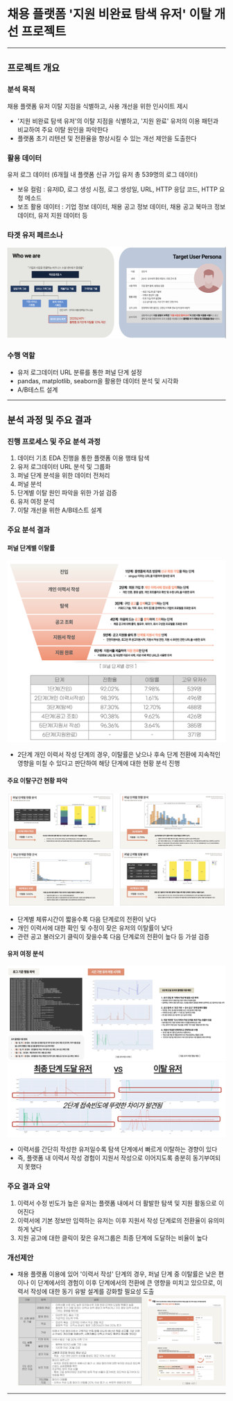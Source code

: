 # 채용 플랫폼 '지원 비완료 탐색 유저' 이탈 개선 프로젝트
---
## 프로젝트 개요
### 분석 목적
채용 플랫폼 유저 이탈 지점을 식별하고, 사용 개선을 위한 인사이트 제시
- '지원 비완료 탐색 유저'의 이탈 지점을 식별하고, '지원 완료' 유저의 이용 패턴과 비교하여 주요 이탈 원인을 파악한다
- 플랫폼 초기 리텐션 및 전환율을 향상시킬 수 있는 개선 제안을 도출한다

### 활용 데이터
유저 로그 데이터 (6개월 내 플랫폼 신규 가입 유저 총 539명의 로그 데이터)
- 보유 컬럼 : 유저ID, 로그 생성 시점, 로그 생성일, URL, HTTP 응답 코드, HTTP 요청 메소드
- 보조 활용 데이터 : 기업 정보 데이터, 채용 공고 정보 데이터, 채용 공고 북마크 정보 데이터, 유저 지원 데이터 등

### 타겟 유저 페르소나
![persona](https://github.com/Myungbin-Choi/recruitment-platform-funnel/blob/main/persona.png)

### 수행 역할
- 유저 로그데이터 URL 분류를 통한 퍼널 단계 설정
- pandas, matplotlib, seaborn을 활용한 데이터 분석 및 시각화
- A/B테스트 설계
---

## 분석 과정 및 주요 결과
### 진행 프로세스 및 주요 분석 과정
1) 데이터 기초 EDA 진행을 통한 플랫폼 이용 행태 탐색
2) 유저 로그데이터 URL 분석 및 그룹화
3) 퍼널 단계 분석을 위한 데이터 전처리
4) 퍼널 분석
6) 단계별 이탈 원인 파악을 위한 가설 검증
7) 유저 여정 분석
8) 이탈 개선을 위한 A/B테스트 설계

### 주요 분석 결과
#### 퍼널 단계별 이탈률
![funnel](https://github.com/Myungbin-Choi/recruitment-platform-funnel/blob/main/funnel.png)
- 2단계 개인 이력서 작성 단계의 경우, 이탈률은 낮으나 후속 단계 전환에 지속적인 영향을 미칠 수 있다고 판단하여 해당 단계에 대한 현황 분석 진행

#### 주요 이탈구간 현황 파악
![funnel_analytics](https://github.com/Myungbin-Choi/recruitment-platform-funnel/blob/main/funnel_analytics.png)
- 단계별 체류시간이 짧을수록 다음 단계로의 전환이 낮다
- 개인 이력서에 대한 확인 및 수정이 잦은 유저의 이탈률이 낮다
- 관련 공고 불러오기 클릭이 잦을수록 다음 단계로의 전환이 높다 등 가설 검증

#### 유저 여정 분석
![user_journey](https://github.com/Myungbin-Choi/recruitment-platform-funnel/blob/main/user_journey.png)
![user_journey_differences](https://github.com/Myungbin-Choi/recruitment-platform-funnel/blob/main/user_journey_differences.png)
- 이력서를 간단히 작성한 유저일수록 탐색 단계에서 빠르게 이탈하는 경향이 있다
- 즉, 플랫폼 내 이력서 작성 경험이 지원서 작성으로 이어지도록 충분히 동기부여되지 못했다

### 주요 결과 요약
1) 이력서 수정 빈도가 높은 유저는 플랫폼 내에서 더 활발한 탐색 및 지원 활동으로 이어진다
2) 이력서에 기본 정보만 입력하는 유저는 이후 지원서 작성 단계로의 전환율이 유의미하게 낮다
3) 지원 공고에 대한 클릭이 잦은 유저그룹은 최종 단계에 도달하는 비율이 높다
   
### 개선제안
- 채용 플랫폼 이용에 있어 '이력서 작성' 단계의 경우, 퍼널 단계 중 이탈률은 낮은 편이나 이 단계에서의 경험이 이후 단계에서의 전환에 큰 영향을 미치고 있으므로, 이력서 작성에 대한 동기 유발 설계를 강화할 필요성 도출
![abtest](https://github.com/Myungbin-Choi/recruitment-platform-funnel/blob/main/abtest.png)
---
